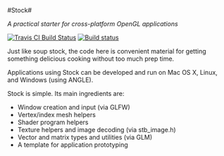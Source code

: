#Stock#

*A practical starter for cross-platform OpenGL applications*

[![Travis CI Build Status](https://travis-ci.org/matteblair/stock.svg?branch=master)](https://travis-ci.org/matteblair/stock/builds)
[![Build status](https://ci.appveyor.com/api/projects/status/32h461q2xxum6j75?svg=true)](https://ci.appveyor.com/project/matteblair/stock)

Just like soup stock, the code here is convenient material for getting something delicious cooking without too much prep time.

Applications using Stock can be developed and run on Mac OS X, Linux, and Windows (using ANGLE).

Stock is simple. Its main ingredients are:

 - Window creation and input (via GLFW)
 - Vertex/index mesh helpers
 - Shader program helpers
 - Texture helpers and image decoding (via stb_image.h)
 - Vector and matrix types and utilities (via GLM)
 - A template for application prototyping
